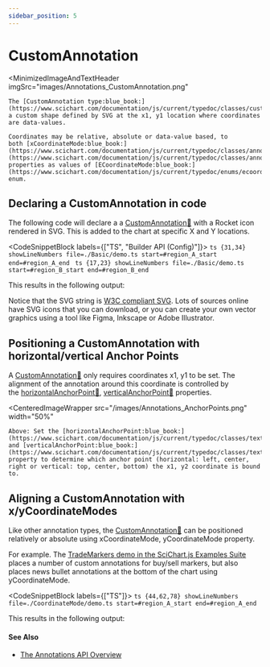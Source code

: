 ```yaml
---
sidebar_position: 5
---
```


# CustomAnnotation

<MinimizedImageAndTextHeader 
    imgSrc="images/Annotations_CustomAnnotation.png"
>
    The [CustomAnnotation type:blue_book:](https://www.scichart.com/documentation/js/current/typedoc/classes/customannotation.html) draws a custom shape defined by SVG at the x1, y1 location where coordinates are data-values.

    Coordinates may be relative, absolute or data-value based, to both [xCoordinateMode:blue_book:](https://www.scichart.com/documentation/js/current/typedoc/classes/annotationbase.html#xcoordinatemode), [yCoordinateMode:blue_book:](https://www.scichart.com/documentation/js/current/typedoc/classes/annotationbase.html#ycoordinatemode) properties as values of [ECoordinateMode:blue_book:](https://www.scichart.com/documentation/js/current/typedoc/enums/ecoordinatemode.html) enum.
</MinimizedImageAndTextHeader>

Declaring a CustomAnnotation in code
------------------------------------

The following code will declare a a [CustomAnnotation:blue_book:](https://www.scichart.com/documentation/js/current/typedoc/classes/customannotation.html) with a Rocket icon rendered in SVG. This is added to the chart at specific X and Y locations.

<CodeSnippetBlock labels={["TS", "Builder API (Config)"]}>
    ```ts {31,34} showLineNumbers file=./Basic/demo.ts start=#region_A_start end=#region_A_end
    ```
    ```ts {17,23} showLineNumbers file=./Basic/demo.ts start=#region_B_start end=#region_B_end
    ```
</CodeSnippetBlock>

This results in the following output:

<LiveDocSnippet name="./Basic/demo" />

Notice that the SVG string is [W3C compliant SVG](https://www.w3.org/Graphics/SVG/). Lots of sources online have SVG icons that you can download, or you can create your own vector graphics using a tool like Figma, Inkscape or Adobe Illustrator.

Positioning a CustomAnnotation with horizontal/vertical Anchor Points
---------------------------------------------------------------------

A [CustomAnnotation:blue_book:](https://www.scichart.com/documentation/js/current/typedoc/classes/customannotation.html) only requires coordinates x1, y1 to be set. The alignment of the annotation around this coordinate is controlled by the [horizontalAnchorPoint:blue_book:](https://www.scichart.com/documentation/js/current/typedoc/classes/textannotation.html#horizontalanchorpoint), [verticalAnchorPoint:blue_book:](https://www.scichart.com/documentation/js/current/typedoc/classes/textannotation.html#verticalanchorpoint) properties.

<CenteredImageWrapper
    src="/images/Annotations_AnchorPoints.png"
    width="50%"
>
    Above: Set the [horizontalAnchorPoint:blue_book:](https://www.scichart.com/documentation/js/current/typedoc/classes/textannotation.html#horizontalanchorpoint), and [verticalAnchorPoint:blue_book:](https://www.scichart.com/documentation/js/current/typedoc/classes/textannotation.html#verticalanchorpoint) property to determine which anchor point (horizontal: left, center, right or vertical: top, center, bottom) the x1, y2 coordinate is bound to.
</CenteredImageWrapper>

Aligning a CustomAnnotation with x/yCoordinateModes
---------------------------------------------------

Like other annotation types, the [CustomAnnotation:blue_book:](https://www.scichart.com/documentation/js/current/typedoc/classes/customannotation.html) can be positioned relatively or absolute using xCoordinateMode, yCoordinateMode property.

For example. The [TradeMarkers demo in the SciChart.js Examples Suite](https://demo.scichart.com/javascript-stock-chart-buy-sell-markers) places a number of custom annotations for buy/sell markers, but also places news bullet annotations at the bottom of the chart using yCoordinateMode. 

<CodeSnippetBlock labels={["TS"]}>
    ```ts {44,62,78} showLineNumbers file=./CoordinateMode/demo.ts start=#region_A_start end=#region_A_end
    ```
</CodeSnippetBlock>

This results in the following output:

<LiveDocSnippet name="./CoordinateMode/demo" />

#### See Also

* [The Annotations API Overview](/2d-charts/annotations-api/annotations-api-overview)